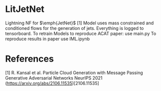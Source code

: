 # LitJetNet
Lightning NF for $\emph{JetNet}$ [1]
Model uses mass constrained and conditioned flows for the generation of jets.
Everything is logged to tensorboard.
To retrain Models to reproduce ACAT paper: use main.py
To reproduce results in paper use IML.ipynb
# References 
[1] R. Kansal et al. Particle Cloud Generation with Message Passing Generative Adversarial Networks NeurIPS 2021 (https://arxiv.org/abs/2106.11535)[2106.11535]